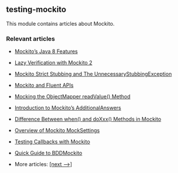 ## testing-mockito

This module contains articles about Mockito.

### Relevant articles

- [Mockito’s Java 8 Features](docs/Mockito_Java8.md)
- [Lazy Verification with Mockito 2](docs/Mockito_Lazy_Verification.md)
- [Mockito Strict Stubbing and The UnnecessaryStubbingException](docs/Mockito_Unnecessary_Stubbing_Exception.md)
- [Mockito and Fluent APIs](docs/Mockito_Fluent_API.md)
- [Mocking the ObjectMapper readValue() Method](docs/Mockito_MockJackson_ReadValue.md)
- [Introduction to Mockito’s AdditionalAnswers](docs/Mockito_AdditionalAnswers.md)
- [Difference Between when() and doXxx() Methods in Mockito](docs/Mockito_When_DoXxx_Method.md)
- [Overview of Mockito MockSettings](docs/Mockito_MockSettings.md)
- [Testing Callbacks with Mockito](docs/Mockito_Callbacks.md)
- [Quick Guide to BDDMockito](docs/Mockito_BDDMockito.md)

- More articles: [[next -->]](../mockito-simple/README.md)